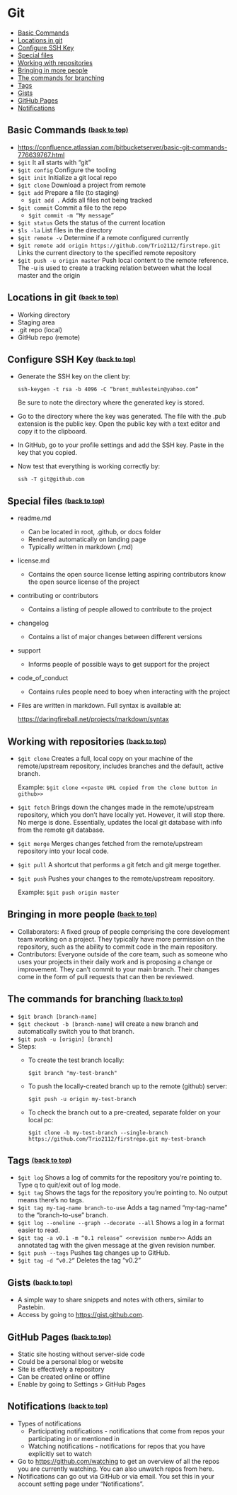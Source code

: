 # Git

- [Basic Commands](#basic-commands)
- [Locations in git](#locations-in-git)
- [Configure SSH Key](#configure-ssh-key)
- [Special files](#special-files)
- [Working with repositories](#working-with-repositories)
- [Bringing in more people](#bringing-in-more-people)
- [The commands for branching](#the-commands-for-branching)
- [Tags](#tags)
- [Gists](#gists)
- [GitHub Pages](#github-pages)
- [Notifications](#notifications)


## Basic Commands <sup><sub>[(back to top)](#git)</sub></sup>
- https://confluence.atlassian.com/bitbucketserver/basic-git-commands-776639767.html
- ```$git```  It all starts with “git”
- ```$git config```  Configure the tooling
- ```$git init```  Initialize a git local repo
- ```$git clone```  Download a project from remote
- ```$git add```  Prepare a file (to staging)
  - ```$git add .```  Adds all files not being tracked
- ```$git commit```  Commit a file to the repo
  - ```$git commit -m “My message”```
- ```$git status```  Gets the status of the current location
- ```$ls -la```  List files in the directory
- ```$git remote -v```  Determine if a remote configured currently
- ```$git remote add origin https://github.com/Trio2112/firstrepo.git```  Links the current directory to the specified remote repository
- ```$git push -u origin master```  Push local content to the remote reference. The -u is used to create a tracking relation between what the local master and the origin


## Locations in git <sup><sub>[(back to top)](#git)</sub></sup>
- Working directory
- Staging area
- .git repo (local)
- GitHub repo (remote)


## Configure SSH Key <sup><sub>[(back to top)](#git)</sub></sup>
- Generate the SSH key on the client  by:

   ```ssh-keygen -t rsa -b 4096 -C “brent_muhlestein@yahoo.com”```

   Be sure to note the directory where the generated key is stored.
- Go to the directory where the key was generated. The file with the .pub extension is the public key. Open the public key with a text editor and copy it to the clipboard.
- In GitHub, go to your profile settings and add the SSH key. Paste in the key that you copied.
- Now test that everything is working correctly by:

   ```ssh -T git@github.com```
   
   
## Special files <sup><sub>[(back to top)](#git)</sub></sup>
- readme.md
  - Can be located in root, .github, or docs folder
  - Rendered automatically on landing page
  - Typically written in markdown (.md)
- license.md
  - Contains the open source license letting aspiring contributors know the open source license of the project
- contributing or contributors
  - Contains a listing of people allowed to contribute to the project
- changelog
  - Contains a list of major changes between different versions
- support
  - Informs people of possible ways to get support for the project
- code_of_conduct
  - Contains rules people need to boey when interacting with the project
- Files are written in markdown. Full syntax is available at:

  https://daringfireball.net/projects/markdown/syntax
  
  
## Working with repositories <sup><sub>[(back to top)](#git)</sub></sup>
- ```$git clone``` Creates a full, local copy on your machine of the remote/upstream repository, includes branches and the default, active branch.

  Example: ```$git clone <<paste URL copied from the clone button in github>>```
- ```$git fetch``` Brings down the changes made in the remote/upstream repository, which you don’t have locally yet. However, it will stop there. No merge is done. Essentially, updates the local git database with info from the remote git database.
- ```$git merge``` Merges changes fetched from the remote/upstream repository into your local code.
- ```$git pull``` A shortcut that performs a git fetch and git merge together.
- ```$git push``` Pushes your changes to the remote/upstream repository.

  Example: ```$git push origin master```


## Bringing in more people <sup><sub>[(back to top)](#git)</sub></sup>
- Collaborators: A fixed group of people comprising the core development team working on a project. They typically have more permission on the repository, such as the ability to commit code in the main repository.
- Contributors: Everyone outside of the core team, such as someone who uses your projects in their daily work and is proposing a change or improvement. They can’t commit to your main branch. Their changes come in the form of pull requests that can then be reviewed.


## The commands for branching <sup><sub>[(back to top)](#git)</sub></sup>
- ```$git branch [branch-name]```
- ```$git checkout -b [branch-name]``` will create a new branch and automatically switch you to that branch.
- ```$git push -u [origin] [branch]```
- Steps:
  - To create the test branch locally:
    
    ```$git branch "my-test-branch"```
  - To push the locally-created branch up to the remote (github) server:
    
    ```$git push -u origin my-test-branch```
  - To check the branch out to a pre-created, separate folder on your local pc:
    
    ```$git clone -b my-test-branch --single-branch https://github.com/Trio2112/firstrepo.git my-test-branch```


## Tags <sup><sub>[(back to top)](#git)</sub></sup>
- ```$git log```  Shows a log of commits for the repository you’re pointing to. Type q to quit/exit out of log mode.
- ```$git tag```  Shows the tags for the repository you’re pointing to. No output means there’s no tags.
- ```$git tag my-tag-name branch-to-use```  Adds a tag named “my-tag-name” to the “branch-to-use” branch.
- ```$git log --oneline --graph --decorate --all```  Shows a log in a format easier to read.
- ```$git tag -a v0.1 -m “0.1 release” <<revision number>>```  Adds an annotated tag with the given message at the given revision number.
- ```$git push --tags```  Pushes tag changes up to GitHub.
- ```$git tag -d “v0.2”```  Deletes the tag “v0.2”


## Gists <sup><sub>[(back to top)](#git)</sub></sup>
- A simple way to share snippets and notes with others, similar to Pastebin.
- Access by going to https://gist.github.com.


## GitHub Pages <sup><sub>[(back to top)](#git)</sub></sup>
- Static site hosting without server-side code
- Could be a personal blog or website
- Site is effectively a repository
- Can be created online or offline
- Enable by going to Settings > GitHub Pages


## Notifications <sup><sub>[(back to top)](#git)</sub></sup>
- Types of notifications
  - Participating notifications - notifications that come from repos your participating in or mentioned in
  - Watching notifications - notifications for repos that you have explicitly set to watch
- Go to https://github.com/watching to get an overview of all the repos you are currently watching. You can also unwatch repos from here. 
- Notifications can go out via GitHub or via email. You set this in your account setting page under “Notifications”.

